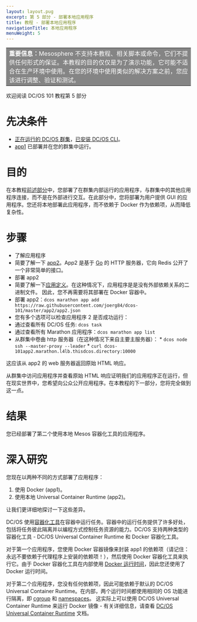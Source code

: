 ```yaml
---
layout: layout.pug
excerpt: 第 5 部分 - 部署本地应用程序
title: 教程 - 部署本地应用程序
navigationTitle: 本地应用程序
menuWeight: 5
---
```


<table class=“table” bgcolor=#858585>
<tr> 
  <td align=justify style=color:white><strong>重要信息：</strong>Mesosphere 不支持本教程、相关脚本或命令，它们不提供任何形式的保证。本教程的目的仅仅是为了演示功能，它可能不适合在生产环境中使用。在您的环境中使用类似的解决方案之前，您应该进行调整、验证和测试。</td> 
</tr> 
</table>

欢迎阅读 DC/OS 101 教程第 5 部分


# 先决条件
* [正在运行的 DC/OS 群集](/1.11/tutorials/dcos-101/cli/)，[已安装 DC/OS CLI](/1.11/tutorials/dcos-101/cli/)。
* [app1](/1.11/tutorials/dcos-101/app1/) 已部署并在您的群集中运行。


# 目的
在本教程[前述部分](/1.11/tutorials/dcos-101/app1/)中，您部署了在群集内部运行的应用程序，与群集中的其他应用程序连接，而不是在外部进行交互。在此部分中，您将部署为用户提供 GUI 的应用程序。您还将本地部署此应用程序，而不依赖于 Docker 作为依赖项，从而降低复杂性。

# 步骤
 * 了解应用程序
 * 简要了解一下 [app2](https://github.com/joerg84/dcos-101/blob/master/app2/app2.go)。App2 是基于 [Go](https://golang.org/) 的 HTTP 服务器，它向 Redis 公开了一个非常简单的接口。
 * 部署 app2
 * 简要了解一下[应用定义](https://raw.githubusercontent.com/joerg84/dcos-101/master/app2/app2.json)。在这种情况下，应用程序是是没有外部依赖关系的二进制文件。
 因此，您不再需要将其部署在 Docker 容器中。
 * 部署 app2：`dcos marathon app add https://raw.githubusercontent.com/joerg84/dcos-101/master/app2/app2.json`
 * 您有多个选项可以检查应用程序 2 是否成功运行：
 * 通过查看所有 DC/OS 任务: `dcos task`
 * 通过查看所有 Marathon 应用程序：`dcos marathon app list`
 * 从群集中卷曲 http 服务器（在这种情况下来自主要主服务器）：
       * `dcos node ssh --master-proxy --leader`
       * `curl dcos-101app2.marathon.l4lb.thisdcos.directory:10000`

 这应该从 app2 的 web 服务器返回原始 HTML 响应。


从群集中访问应用程序并查看原始 HTML 响应证明我们的应用程序正在运行，但在现实世界中，您希望向公众公开应用程序。在本教程的下一部分，您将完全做到这一点。

# 结果
 您已经部署了第二个使用本地 Mesos 容器化工具的应用程序。

# 深入研究
您现在以两种不同的方式部署了应用程序：

1. 使用 Docker (app1)。
1. 使用本地 Universal Container Runtime (app2)。

让我们更详细地探讨一下这些差异。

DC/OS 使用[容器化工具](/1.11/deploying-services/containerizers/)在容器中运行任务。容器中的运行任务提供了许多好处，包括将任务彼此隔离并以编程方式控制任务资源的能力。DC/OS 支持两种类型的容器化工具 - DC/OS Universal Container Runtime 和 Docker 容器化工具。

对于第一个应用程序，您使用 Docker 容器镜像来封装 app1 的依赖项（请记住：永远不要依赖于代理程序上安装的依赖项！），然后使用 Docker 容器化工具来执行它。由于 Docker 容器化工具在内部使用 [Docker 运行时间](https://docs.docker.com/engine/userguide/intro/)，因此您还使用了 Docker 运行时间。

对于第二个应用程序，您没有任何依赖项，因此可能依赖于默认的 DC/OS Universal Container Runtime。在内部，两个运行时间都使用相同的 OS 功能进行隔离，即 [cgroup](https://en.wikipedia.org/wiki/Cgroups) 和 [namespaces](https://en.wikipedia.org/wiki/Linux_namespaces)。
这实际上可以使用 DC/OS Universal Container Runtime 来运行 Docker 镜像 - 有关详细信息，请查看 [DC/OS Universal Container Runtime](/1.11/deploying-services/containerizers/) 文档。
